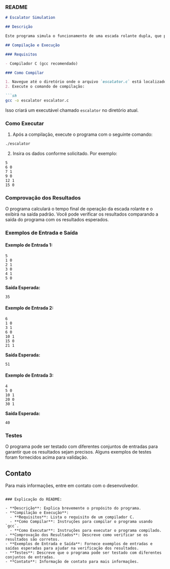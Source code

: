 ### README

```markdown
# Escalator Simulation

## Descrição

Este programa simula o funcionamento de uma escada rolante dupla, que pode mudar de direção com base na chegada das pessoas e suas direções desejadas. O programa calcula o último momento em que a escada rolante estará em uso.

## Compilação e Execução

### Requisitos

- Compilador C (gcc recomendado)

### Como Compilar

1. Navegue até o diretório onde o arquivo `escalator.c` está localizado.
2. Execute o comando de compilação:

```sh
gcc -o escalator escalator.c
```

Isso criará um executável chamado `escalator` no diretório atual.

### Como Executar

1. Após a compilação, execute o programa com o seguinte comando:

```sh
./escalator
```

2. Insira os dados conforme solicitado. Por exemplo:

```
5
6 0
7 1
9 0
12 1
15 0
```

### Comprovação dos Resultados

O programa calculará o tempo final de operação da escada rolante e o exibirá na saída padrão. Você pode verificar os resultados comparando a saída do programa com os resultados esperados.

### Exemplos de Entrada e Saída

#### Exemplo de Entrada 1:
```
5
1 0
2 1
3 0
4 1
5 0
```

**Saída Esperada:**
```
35
```

#### Exemplo de Entrada 2:
```
6
1 0
3 1
6 0
10 1
15 0
21 1
```

**Saída Esperada:**
```
51
```

#### Exemplo de Entrada 3:
```
4
5 0
10 1
20 0
30 1
```

**Saída Esperada:**
```
40
```

### Testes

O programa pode ser testado com diferentes conjuntos de entradas para garantir que os resultados sejam precisos. Alguns exemplos de testes foram fornecidos acima para validação.

## Contato

Para mais informações, entre em contato com o desenvolvedor.

```

### Explicação do README:

- **Descrição**: Explica brevemente o propósito do programa.
- **Compilação e Execução**:
  - **Requisitos**: Lista o requisito de um compilador C.
  - **Como Compilar**: Instruções para compilar o programa usando `gcc`.
  - **Como Executar**: Instruções para executar o programa compilado.
- **Comprovação dos Resultados**: Descreve como verificar se os resultados são corretos.
- **Exemplos de Entrada e Saída**: Fornece exemplos de entradas e saídas esperadas para ajudar na verificação dos resultados.
- **Testes**: Descreve que o programa pode ser testado com diferentes conjuntos de entradas.
- **Contato**: Informação de contato para mais informações.